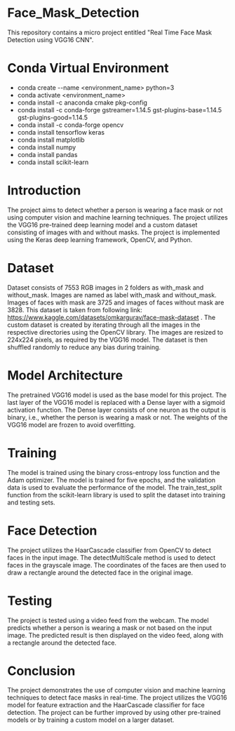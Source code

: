 # Face_Mask_Detection
This repository contains a micro project entitled "Real Time Face Mask Detection using VGG16 CNN".

# Conda Virtual Environment
* conda create --name <environment_name> python=3
* conda activate <environment_name>
* conda install -c anaconda cmake pkg-config
* conda install -c conda-forge gstreamer=1.14.5 gst-plugins-base=1.14.5 gst-plugins-good=1.14.5
* conda install -c conda-forge opencv
* conda install tensorflow keras
* conda install matplotlib
* conda install numpy
* conda install pandas
* conda install scikit-learn

# Introduction
The project aims to detect whether a person is wearing a face mask or not using computer vision and machine learning techniques. The project utilizes the VGG16 pre-trained deep learning model and a custom dataset consisting of images with and without masks. The project is implemented using the Keras deep learning framework, OpenCV, and Python.

# Dataset
Dataset consists of 7553 RGB images in 2 folders as with_mask and without_mask. Images are named as label with_mask and without_mask. Images of faces with mask are 3725 and images of faces without mask are 3828. This dataset is taken from following link: https://www.kaggle.com/datasets/omkargurav/face-mask-dataset . The custom dataset is created by iterating through all the images in the respective directories using the OpenCV library. The images are resized to 224x224 pixels, as required by the VGG16 model. The dataset is then shuffled randomly to reduce any bias during training.

# Model Architecture
The pretrained VGG16 model is used as the base model for this project. The last layer of the VGG16 model is replaced with a Dense layer with a sigmoid activation function. The Dense layer consists of one neuron as the output is binary, i.e., whether the person is wearing a mask or not. The weights of the VGG16 model are frozen to avoid overfitting.

# Training
The model is trained using the binary cross-entropy loss function and the Adam optimizer. The model is trained for five epochs, and the validation data is used to evaluate the performance of the model. The train_test_split function from the scikit-learn library is used to split the dataset into training and testing sets.

# Face Detection
The project utilizes the HaarCascade classifier from OpenCV to detect faces in the input image. The detectMultiScale method is used to detect faces in the grayscale image. The coordinates of the faces are then used to draw a rectangle around the detected face in the original image.

# Testing
The project is tested using a video feed from the webcam. The model predicts whether a person is wearing a mask or not based on the input image. The predicted result is then displayed on the video feed, along with a rectangle around the detected face.

# Conclusion
The project demonstrates the use of computer vision and machine learning techniques to detect face masks in real-time. The project utilizes the VGG16 model for feature extraction and the HaarCascade classifier for face detection. The project can be further improved by using other pre-trained models or by training a custom model on a larger dataset.
